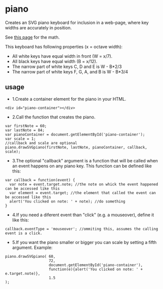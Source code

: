 piano
=====

Creates an SVG piano keyboard for inclusion in a web-page,
where key widths are accurately in position.

See [this page](http://www.mathpages.com/home/kmath043.htm) for the math.

This keyboard has following properties (x = octave width):
- All white keys have equal width in front (W = x/7).
- All black keys have equal width (B = x/12).
- The narrow part of white keys C, D and E is W - B*2/3
- The narrow part of white keys F, G, A, and B is W - B*3/4

usage
-----

- 1.Create a container element for the piano in your HTML.

```
<div id="piano-container"></div>
```

- 2.Call the function that creates the piano.

```
var firstNote = 60;
var lastNote = 84;
var pianoContainer = document.getElementById('piano-container');
var scale = 1;
//callback and scale are optional
piano.drawSVGpiano(firstNote, lastNote, pianoContainer, callback, scale);
```

- 3.The optional "callback" argument is a function that will be
called when an event happens on any piano key. This function can
be defined like this:

```
var callback = function(event) {
  var note = event.target.note; //the note on whick the event happened can be accessed like this
  var element = event.target; //the element that called the event can be accessed like this
  alert('You clicked on note: ' + note); //do something
}
```

- 4.If you need a diferent event than "click" (e.g. a mouseover),
define it like this:

```
callback.eventType = 'mouseover'; //ommiting this, assumes the calling event is a click.
```

- 5.If you want the piano smaller or bigger you can scale by setting a fifth argument.
Example:

```
piano.drawSVGpiano( 60,
                    72,
                    document.getElementById('piano-container'),
                    function(e){alert('You clicked on note: ' + e.target.note)},
                    1.5
);
```
